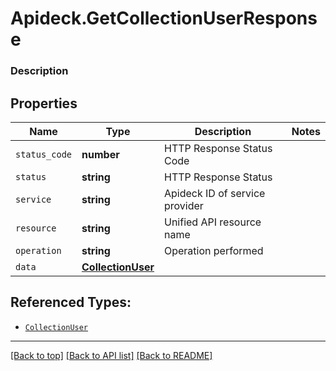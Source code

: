 # Apideck.GetCollectionUserResponse

### Description

## Properties
Name | Type | Description | Notes
------------ | ------------- | ------------- | -------------
`status_code` | **number** | HTTP Response Status Code | 
`status` | **string** | HTTP Response Status | 
`service` | **string** | Apideck ID of service provider | 
`resource` | **string** | Unified API resource name | 
`operation` | **string** | Operation performed | 
`data` | [**CollectionUser**](CollectionUser.md) |  | 





## Referenced Types:





* [`CollectionUser`](CollectionUser.md)

---

[[Back to top]](#) [[Back to API list]](../../../../README.md#documentation-for-api-endpoints) [[Back to README]](../../../../README.md)


